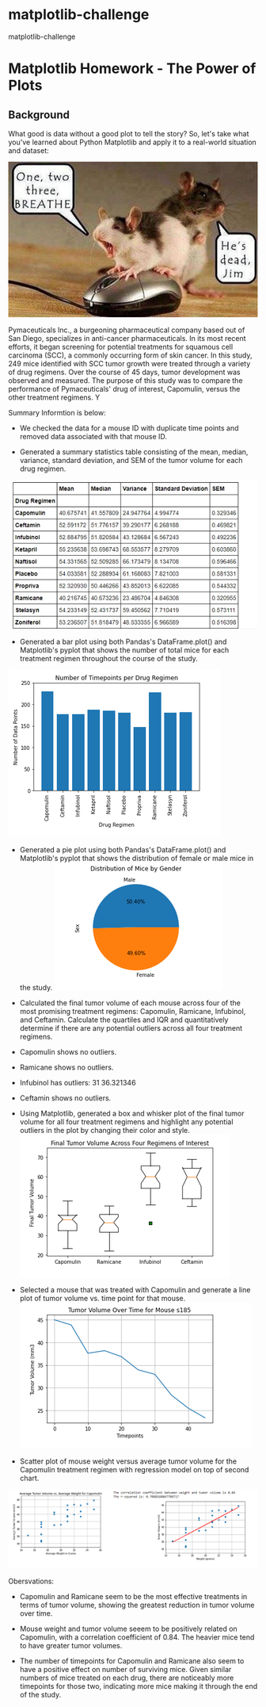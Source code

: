 # matplotlib-challenge
matplotlib-challenge
# Matplotlib Homework - The Power of Plots

## Background
What good is data without a good plot to tell the story?
So, let's take what you've learned about Python Matplotlib and apply it to a real-world situation and dataset:

![Mouse Image](https://github.com/Auburn9698/matplotlib-challenge/blob/main/data/Mice%20CPR.jpg)

 Pymaceuticals Inc., a burgeoning pharmaceutical company based out of San Diego, specializes in anti-cancer pharmaceuticals. In its most recent efforts, it began screening for potential treatments for squamous cell carcinoma (SCC), a commonly occurring form of skin cancer.
In this study, 249 mice identified with SCC tumor growth were treated through a variety of drug regimens. Over the course of 45 days, tumor development was observed and measured. The purpose of this study was to compare the performance of Pymaceuticals' drug of interest, Capomulin, versus the other treatment regimens. Y

Summary Informtion is below:

* We checked the data for a mouse ID with duplicate time points and removed data associated with that mouse ID.


* Generated a summary statistics table consisting of the mean, median, variance, standard deviation, and SEM of the tumor volume for each drug regimen.

![Summary Image](https://github.com/Auburn9698/matplotlib-challenge/blob/main/Images/Summary.jpg)


* Generated a bar plot using both Pandas's DataFrame.plot() and Matplotlib's pyplot that shows  the number of total mice for each treatment regimen throughout the course of the study.

![Timepoint Image](https://github.com/Auburn9698/matplotlib-challenge/blob/main/Images/Timepoints.png)


* Generated a pie plot using both Pandas's DataFrame.plot() and Matplotlib's pyplot that shows the distribution of female or male mice in the study.
![Gender Image](https://github.com/Auburn9698/matplotlib-challenge/blob/main/Images/Gender.png)



* Calculated the final tumor volume of each mouse across four of the most promising treatment regimens: Capomulin, Ramicane, Infubinol, and Ceftamin. Calculate the quartiles and IQR and quantitatively determine if there are any potential outliers across all four treatment regimens.

 * Capomulin shows no outliers.
 * Ramicane shows no outliers.
 * Infubinol has outliers: 31    36.321346
 * Ceftamin shows no outliers.

* Using Matplotlib, generated a box and whisker plot of the final tumor volume for all four treatment regimens and highlight any potential outliers in the plot by changing their color and style.
![Boxplots image](https://github.com/Auburn9698/matplotlib-challenge/blob/main/Images/Boxplots.png)


* Selected a mouse that was treated with Capomulin and generate a line plot of tumor volume vs. time point for that mouse.
![Mouse 185 Image](https://github.com/Auburn9698/matplotlib-challenge/blob/main/Images/Mouse185.png)


* Scatter plot of mouse weight versus average tumor volume for the Capomulin treatment regimen with regression model on top of second chart.

![Scatter plots](https://github.com/Auburn9698/matplotlib-challenge/blob/main/Images/Charts.png)

Obersvations:
* Capomulin and Ramicane seem to be the most effective treatments in terms of tumor volume, showing the greatest reduction in tumor volume over time.

* Mouse weight and tumor volume seeem to be positively related on Capomulin, with a correlation coefficient of 0.84. The heavier mice tend to have greater tumor volumes.

* The number of timepoints for Capomulin and Ramicane also seem to have a positive effect on number of surviving mice. Given similar numbers of mice treated on each drug, there are noticeably more timepoints for those two, indicating more mice making it through the end of the study.
